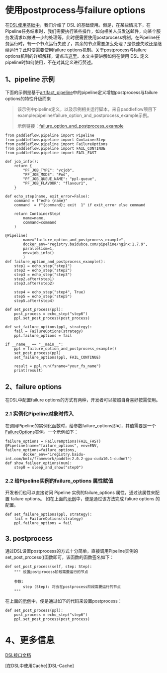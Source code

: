 # 使用postprocess与failure options
在[DSL使用基础中][DSL使用基础]，我们介绍了 DSL 的基础使用。但是，在某些情况下，在Pipeline任务结束时，我们需要执行某些操作，如向相关人员发送邮件，向某个服务发请求以做进一步的处理等，此时便需要使用postprocess机制。在Pipeline任务运行时，有一个节点运行失败了，其余的节点需要怎么处理？是快速失败还是继续运行？此时便需要使用failure options机制。关于postprocess与failure options机制的详细解释，请点击[这里][Post-Fail-ref]。本文主要讲解如何在使用 DSL 定义pipeline时如何使用，不在对其定义进行赘述。

## 1、pipeline 示例
下面的示例是基于[artifact_pipeline][artifact_pipeline]中的pipeline定义增加postprocess与failure options的特性升级而来
>该示例中pipeline定义，以及示例相关运行脚本，来自paddleflow项目下example/pipeline/failure_option_and_postprocess_example示例。
>
>示例链接：[failure_option_and_postprocess_example][failure_option_and_postprocess_example]

```python3
from paddleflow.pipeline import Pipeline
from paddleflow.pipeline import ContainerStep
from paddleflow.pipeline import FailureOptions
from paddleflow.pipeline import FAIL_CONTINUE
from paddleflow.pipeline import FAIL_FAST

def job_info():
    return {
        "PF_JOB_TYPE": "vcjob",
        "PF_JOB_MODE": "Pod",
        "PF_JOB_QUEUE_NAME": "ppl-queue",
        "PF_JOB_FLAVOUR": "flavour1",
    }

def echo_step(name, exit_error=False):
    command = f"echo {name}"
    command  = f"{command}; exit  1" if exit_error else command

    return ContainerStep(
        name=name,
        command=command
    )

@Pipeline(
        name="failure_option_and_postprocess_example",
        docker_env="registry.baidubce.com/pipeline/nginx:1.7.9",
        parallelism=1,
        env=job_info()
        )
def failure_option_and_postprocess_example():
    step1 = echo_step("step1")
    step2 = echo_step("step2")
    step3 = echo_step("step3")
    step2.after(step1)
    step3.after(step2)

    step4 = echo_step("step4", True)
    step5 = echo_step("step5")
    step5.after(step4)

def set_post_process(ppl):
    post_process = echo_step("step6")
    ppl.set_post_process(post_process)

def set_failure_options(ppl, strategy):
    fail = FailureOptions(strategy)
    ppl.failure_options = fail

if __name__ == "__main__":
    ppl = failure_option_and_postprocess_example()
    set_post_process(ppl)
    set_failure_options(ppl, FAIL_CONTINUE)
    
    result = ppl.run(fsname="your_fs_name")
    print(result)
```

## 2、failure options
在DSL中配置failure options的方式有两种，开发者可以按照自身喜好按需使用。

### 2.1 实例化Pipeline对象时传入
在调用Pipeline的实例化函数时，给参数failure_options即可，其值需要是一个[FailureOptions][FailureOptions]实例。一个示例如下：
```python3
failure_options = FailureOptions(FAIL_FAST)
@Pipeline(name="failure_options", env=ENV, failure_options=failure_options,
        docker_env="iregistry.baidu-int.com/bmlc/framework/paddle:2.0.2-gpu-cuda10.1-cudnn7")
def show_failuer_options(num):
    step0 = sleep_and_show("step0")
```

### 2.2 给Pipeline实例的failure_options 属性赋值
开发者们也可以直接访问 Pipeline 实例的failure_options 属性，通过该属性来配置 failure options。 如在上面的[示例](#1pipeline-示例)中，便是通过该方法完成 faliure options 的配置。
```python3
def set_failure_options(ppl, strategy):
    fail = FailureOptions(strategy)
    ppl.failure_options = fail
```

## 3. postprocess
通过DSL设置postprocess的方式十分简单，直接调用Pipeline实例的set_post_process()函数即可，该函数的函数签名如下：
```python3
def set_post_process(self, step: Step):
    """ 设置postprocess阶段需要运行的节点

    参数:
        step (Step): 将会在postprocess阶段需要运行的节点 
    """
```

在上面的[示例](#1pipeline-示例)中，便是通过如下的代码来设置postprocess：
```python3
def set_post_process(ppl):
    post_process = echo_step("step6")
    ppl.set_post_process(post_process)
```

# 4、更多信息
[DSL接口文档][DSL接口文档]

[在DSL中使用Cache][DSL-Cache]

[DSL使用基础]: /docs/zh_cn/reference/pipeline/dsl_definition/1_pipeline_basic.md
[FailureOptions]: /docs/zh_cn/reference/sdk_reference/pipeline_dsl_reference.md#FailureOptions
[DSL接口文档]: /docs/zh_cn/reference/sdk_reference/pipeline_dsl_reference.md
[在DSL中使用Cache]: /docs/zh_cn/reference/pipeline/dsl_definition/3_cache.md
[artifact_pipeline]: /docs/zh_cn/reference/pipeline/dsl_definition/2_artifact.md
[Post-Fail-ref]: /docs/zh_cn/reference/pipeline/yaml_definition/4_failure_option_and_postprocess.md
[failure_option_and_postprocess_example]: /example/pipeline/failure_option_and_postprocess_example
